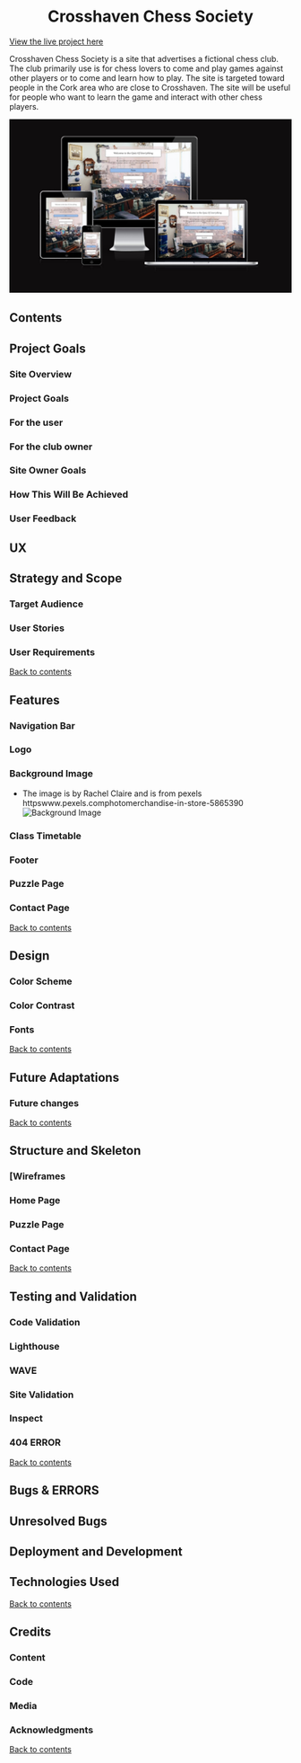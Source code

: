 <h1 align="center">Crosshaven Chess Society</h1>

[View the live project here](https://pdoylec.github.io/Portfolio-1-Project/index.html)

Crosshaven Chess Society is a site that advertises a fictional chess club. The club primarily use is for chess lovers to come and play games against other players or to come and learn how to play. The site is targeted toward people in the Cork area who are close to Crosshaven. The site will be useful for people who want to learn the game and interact with other chess players.

![Mockup](documentation/mockup.jpg)

## Contents

## Project Goals

### Site Overview

### Project Goals

### For the user

### For the club owner

### Site Owner Goals

### How This Will Be Achieved

### User Feedback

## UX

## Strategy and Scope

### Target Audience

### User Stories

### User Requirements

[Back to contents](#contents)

## Features

### Navigation Bar

### Logo

### Background Image

- The image is by Rachel Claire and is from pexels httpswww.pexels.comphotomerchandise-in-store-5865390
  ![Background Image](inamge/misc.jpg)

### Class Timetable

### Footer

### Puzzle Page

### Contact Page

[Back to contents](#contents)

## Design

### Color Scheme

### Color Contrast

### Fonts

[Back to contents](#contents)

## Future Adaptations

### Future changes

[Back to contents](#contents)

## Structure and Skeleton

### [Wireframes

### Home Page

### Puzzle Page

### Contact Page

[Back to contents](#contents)

## Testing and Validation

### Code Validation

### Lighthouse

### WAVE

### Site Validation

### Inspect

### 404 ERROR

[Back to contents](#contents)

## Bugs \& ERRORS

## Unresolved Bugs

## Deployment and Development

## Technologies Used

[Back to contents](#contents)

## Credits

### Content

### Code

### Media

### Acknowledgments

[Back to contents](#contents)
